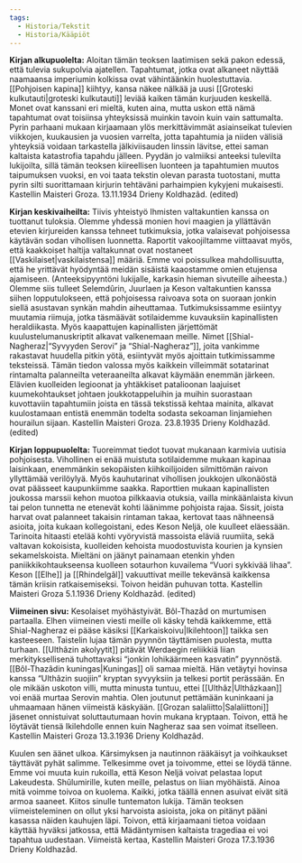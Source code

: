```yaml
---
tags:
  - Historia/Tekstit
  - Historia/Kääpiöt
---
```

**Kirjan alkupuolelta:**  Aloitan tämän teoksen laatimisen sekä pakon edessä, että tulevia sukupolvia ajatellen. Tapahtumat, jotka ovat alkaneet näyttää naamaansa imperiumin kolkissa ovat vähintäänkin huolestuttavia. [[Pohjoisen kapina]] kiihtyy, kansa näkee nälkää ja uusi [[Groteski kulkutauti|groteski kulkutauti]] leviää kaiken tämän kurjuuden keskellä. Monet ovat kanssani eri mieltä, kuten aina, mutta uskon että nämä tapahtumat ovat toisiinsa yhteyksissä muinkin tavoin kuin vain sattumalta. Pyrin parhaani mukaan kirjaamaan ylös merkittävimmät asiainseikat tulevien viikkojen, kuukausien ja vuosien varrelta, jotta tapahtumia ja niiden välisiä yhteyksiä voidaan tarkastella jälkiviisauden linssin lävitse, ettei saman kaltaista katastrofia tapahdu jälleen. Pyydän jo valmiiksi anteeksi tulevilta lukijoilta, sillä tämän teoksen kiireellisen luonteen ja tapahtumien muutos taipumuksen vuoksi, en voi taata tekstin olevan parasta tuotostani, mutta pyrin silti suorittamaan kirjurin tehtäväni parhaimpien kykyjeni mukaisesti. Kastellin Maisteri Groza. 13.11.1934 Drieny Koldhazâd. (edited)


**Kirjan keskivaiheilta:** Tiivis yhteistyö Ihmisten valtakuntien kanssa on tuottanut tuloksia. Olemme yhdessä monien hovi maagien ja yllättävän etevien kirjureiden kanssa tehneet tutkimuksia, jotka valaisevat pohjoisessa käytävän sodan vihollisen luonnetta. Raportit vakoojiltamme viittaavat myös, että kaakkoiset haltija valtakunnat ovat nostaneet [[Vaskilaiset|vaskilaistensa]] määriä. Emme voi poissulkea mahdollisuutta, että he yrittävät hyödyntää meidän sisäistä kaaostamme omien etujensa ajamiseen. (Anteeksipyyntöni lukijalle, karkasin hieman sivuteille aiheesta.) Olemme siis tulleet Selemdûrin, Juurlaen ja Keson valtakuntien kanssa siihen lopputulokseen, että pohjoisessa raivoava sota on suoraan jonkin siellä asustavan synkän mahdin aiheuttamaa. Tutkimuksissamme esiintyy muutamia riimuja, jotka täsmäävät sotilaidemme kuvauksiin kapinallisten heraldiikasta. Myös kaapattujen kapinallisten järjettömät kuulustelumanuskriptit alkavat valkenemaan meille. Nimet [[Shial-Nagheraz|“Syvyyden Serovi” ja “Shial-Nagheraz”]], joita vankimme rakastavat huudella pitkin yötä, esiintyvät myös ajoittain tutkimissamme teksteissä. Tämän tiedon valossa myös kaikkein villeimmät sotatarinat rintamalta palanneilta veteraaneilta alkavat käymään enemmän järkeen. Elävien kuolleiden legioonat ja yhtäkkiset patalioonan laajuiset kuumekohtaukset johtaen joukkotappeluihin ja muihin suorastaan kuvottaviin tapahtumiin joista en tässä tekstissä kehtaa mainita, alkavat kuulostamaan entistä enemmän todelta sodasta sekoaman linjamiehen hourailun sijaan. Kastellin Maisteri Groza. 23.8.1935 Drieny Koldhazâd. (edited)


**Kirjan loppupuolelta:** Tuoreimmat tiedot tuovat mukanaan karmivia uutisia pohjoisesta. Vihollinen ei enää muistuta sotilaidemme mukaan kapinaa laisinkaan, enemmänkin sekopäisten kiihkoilijoiden silmittömän raivon yllyttämää verilöylyä. Myös kauhutarinat vihollisen joukkojen ulkonäöstä ovat päässeet kaupunkiimme saakka. Raporttien mukaan kapinallisten joukossa marssii kehon muotoa pilkkaavia otuksia, vailla minkäänlaista kivun tai pelon tunnetta ne etenevät kohti läänimme pohjoista rajaa. Sissit, joista harvat ovat palanneet takaisin rintaman takaa, kertovat taas nähneensä asioita, joita kukaan kollegoistani, edes Keson Neljä, ole kuulleet eläessään. Tarinoita hitaasti etelää kohti vyöryvistä massoista eläviä ruumiita, sekä valtavan kokoisista, kuolleiden kehoista muodostuvista kourien ja kynsien sekamelskoista. Mieltäni on jäänyt painamaan etenkin yhden paniikkikohtaukseensa kuolleen sotaurhon kuvailema “Vuori sykkivää lihaa”. Keson [[Elhe]] ja [[Rhindelgâl]] vakuuttivat meille tekevänsä kaikkensa tämän kriisin ratkaisemiseksi. Toivon heidän puhuvan totta. Kastellin Maisteri Groza 5.1.1936 Drieny Koldhazâd. (edited)


**Viimeinen sivu:** Kesolaiset myöhästyivät. Bôl-Thazâd on murtumisen partaalla. Elhen viimeinen viesti meille oli käsky tehdä kaikkemme, että Shial-Nagheraz ei pääse käsiksi [[Karkaiskoivu|Ikilehtoon]] taikka sen kasteeseen. Taistelin lujaa tämän pyynnön täyttämisen puolesta, mutta turhaan. [[Ulthâzin akolyytit]] pitävät Werdaegin reliikkiä liian merkityksellisenä tuhottavaksi “jonkin lohikäärmeen kasvatin” pyynnöstä. [[Bôl-Thazâdin kuningas|Kuningas]] oli samaa mieltä. Hän vetäytyi hovinsa kanssa “Ulthâzin suojiin” kryptan syvyyksiin ja telkesi portit perässään. En ole mikään uskoton villi, mutta minusta tuntuu, ettei [[Ulthâz|Ulthâzkaan]] voi enää murtaa Serovin mahtia. Olen joutunut pettämään kuninkaani ja uhmaamaan hänen viimeistä käskyään. [[Grozan salaliitto|Salaliittoni]] jäsenet onnistuivat soluttautumaan hovin mukana kryptaan. Toivon, että he löytävät tiensä Ikilehdolle ennen kuin Nagheraz saa sen voimat itselleen. Kastellin Maisteri Groza 13.3.1936 Drieny Koldhazâd.

Kuulen sen äänet ulkoa. Kärsimyksen ja nautinnon rääkäisyt ja voihkaukset täyttävät pyhät salimme. Telkesimme ovet ja toivomme, ettei se löydä tänne. Emme voi muuta kuin rukoilla, että Keson Neljä voivat pelastaa loput Lakeudesta. Shûlumirille, kuten meille, pelastus on liian myöhäistä. Ainoa mitä voimme toivoa on kuolema. Kaikki, jotka täällä ennen asuivat eivät sitä armoa saaneet. Kiitos sinulle tuntematon lukija. Tämän teoksen viimeisteleminen on ollut yksi harvoista asioista, joka on pitänyt pääni kasassa näiden kauhujen läpi. Toivon, että kirjaamaani tietoa voidaan käyttää hyväksi jatkossa, että Mädäntymisen kaltaista tragediaa ei voi tapahtua uudestaan. Viimeistä kertaa, Kastellin Maisteri Groza 17.3.1936 Drieny Koldhazâd.